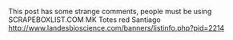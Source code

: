 This post has some strange comments, people must be using SCRAPEBOXLIST.COM
MK Totes red Santiago http://www.landesbioscience.com/banners/listinfo.php?pid=2214